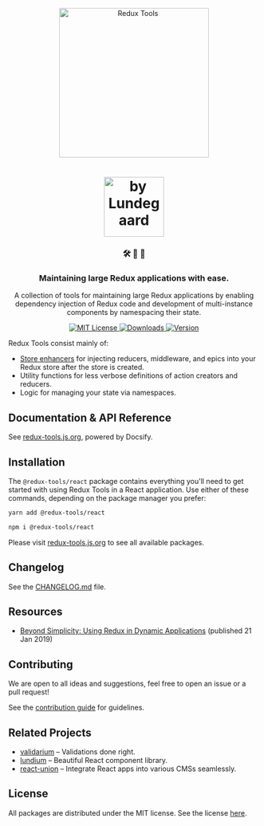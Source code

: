 <p align="center">
  <a href="https://redux-tools.js.org">
    <img alt="Redux Tools" src="https://redux-tools.js.org/_media/logo-transparent.png" width="300" />
  </a>
</p>

<h1 align="center">
  <a href="https://lundegaard.eu">
    <img alt="by Lundegaard" src="https://redux-tools.js.org/_media/by-lundegaard.png" width="120" />
  </a>
</h1>

<h3 align="center">
🛠 💪 💉
</h3>

<h3 align="center">
Maintaining large Redux applications with ease.
</h3>

<p align="center">
A collection of tools for maintaining large Redux applications by enabling dependency injection of Redux code and development of multi-instance components by namespacing their state.
</p>

<p align="center">
  <a href="https://github.com/lundegaard/redux-tools/blob/master/LICENSE">
    <img src="https://flat.badgen.net/badge/license/MIT/blue" alt="MIT License" />
  </a>

  <a href="https://npmjs.com/package/@redux-tools/reducers">
    <img src="https://flat.badgen.net/npm/dm/@redux-tools/reducers" alt="Downloads" />
  </a>

  <a href="https://npmjs.com/package/@redux-tools/reducers">
    <img src="https://flat.badgen.net/npm/v/@redux-tools/reducers" alt="Version" />
  </a>
</p>

Redux Tools consist mainly of:

- [Store enhancers](https://github.com/reduxjs/redux/blob/master/docs/Glossary.md#store-enhancer) for injecting reducers, middleware, and epics into your Redux store after the store is created.
- Utility functions for less verbose definitions of action creators and reducers.
- Logic for managing your state via namespaces.

## Documentation & API Reference

See [redux-tools.js.org](https://redux-tools.js.org/), powered by Docsify.

## Installation

The `@redux-tools/react` package contains everything you'll need to get started with using Redux Tools in a React application. Use either of these commands, depending on the package manager you prefer:

```sh
yarn add @redux-tools/react

npm i @redux-tools/react
```

Please visit [redux-tools.js.org](https://redux-tools.js.org/) to see all available packages.

## Changelog

See the [CHANGELOG.md](CHANGELOG.md) file.

## Resources

- [Beyond Simplicity: Using Redux in Dynamic Applications](https://medium.com/@wafflepie/beyond-simplicity-using-redux-in-dynamic-applications-ae9e0aea928c) (published 21 Jan 2019)

## Contributing

We are open to all ideas and suggestions, feel free to open an issue or a pull request!

See the [contribution guide](https://github.com/lundegaard/redux-tools/blob/master/CONTRIBUTING.md) for guidelines.

## Related Projects

- [validarium](https://github.com/lundegaard/validarium) – Validations done right.
- [lundium](https://github.com/lundegaard/lundium) – Beautiful React component library.
- [react-union](https://github.com/lundegaard/react-union) – Integrate React apps into various CMSs seamlessly.

## License

All packages are distributed under the MIT license. See the license [here](https://github.com/lundegaard/redux-tools/blob/master/LICENSE).
